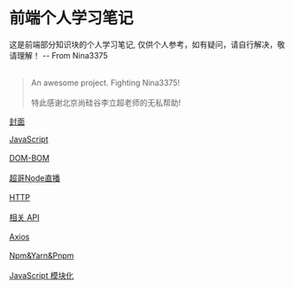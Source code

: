 # 前端个人学习笔记

这是前端部分知识块的个人学习笔记, 仅供个人参考，如有疑问，请自行解决，敬请理解！
\-\- From Nina3375 <br><br>

> An awesome project. Fighting Nina3375!<br><br>
> 特此感谢北京尚硅谷李立超老师的无私帮助!

[封面](_coverpage)

[JavaScript](前端基本技术/JS/JS)<br><br>
[DOM-BOM](前端基本技术/DOM_BOM/DOM_BOM)<br><br>
[超哥Node直播](前端基本技术/NodeOnlive/超哥Node直播笔记)<br><br>
[HTTP](前端基本技术/HTTP/Http) <br><br>
[相关 API](前端基本技术/API相关/API相关) <br><br>
[Axios](前端基本技术/Axios/Axios) <br><br>
[Npm&Yarn&Pnpm](前端基本技术/Npm&Yarn&Pnpm/Npm&Yarn) <br><br>
[JavaScript 模块化](前端基本技术/JavaScript模块化/JS模块化)<br><br>
